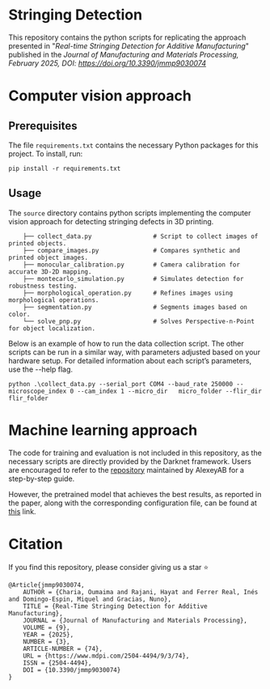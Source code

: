 # Stringing Detection

This repository contains the python scripts for replicating the approach presented in "*Real-time Stringing Detection for Additive Manufacturing*" published in the *Journal of Manufacturing and Materials Processing, February 2025, DOI: https://doi.org/10.3390/jmmp9030074*

# Computer vision approach

## Prerequisites
The file ```requirements.txt``` contains the necessary Python packages for this project. To install, run:

    pip install -r requirements.txt

## Usage

The ```source``` directory contains python scripts implementing the computer vision approach for detecting stringing defects in 3D printing.

```
    ├── collect_data.py                 # Script to collect images of printed objects.
    ├── compare_images.py               # Compares synthetic and printed object images.
    ├── monocular_calibration.py        # Camera calibration for accurate 3D-2D mapping.
    ├── montecarlo_simulation.py        # Simulates detection for robustness testing.
    ├── morphological_operation.py      # Refines images using morphological operations.
    ├── segmentation.py                 # Segments images based on color.
    └── solve_pnp.py                    # Solves Perspective-n-Point for object localization.
```

Below is an example of how to run the data collection script. The other scripts can be run in a similar way, with parameters adjusted based on your hardware setup. For detailed information about each script’s parameters, use the --help flag.

```
python .\collect_data.py --serial_port COM4 --baud_rate 250000 --microscope_index 0 --cam_index 1 --micro_dir   micro_folder --flir_dir flir_folder
```

# Machine learning approach
The code for training and evaluation is not included in this repository, as the necessary scripts are directly provided by the Darknet framework. Users are encouraged to refer to the [repository](https://github.com/AlexeyAB/darknet) maintained by AlexeyAB for a step-by-step guide.

However, the pretrained model that achieves the best results, as reported in the paper, along with the corresponding configuration file, can be found at [this](https://drive.google.com/drive/folders/1d7YOXVxjQ_8nzqWe7IAnf6rIWBKOBMHv) link.

# Citation
If you find this repository, please consider giving us a star :star:

```
@Article{jmmp9030074,
    AUTHOR = {Charia, Oumaima and Rajani, Hayat and Ferrer Real, Inés and Domingo-Espin, Miquel and Gracias, Nuno},
    TITLE = {Real-Time Stringing Detection for Additive Manufacturing},
    JOURNAL = {Journal of Manufacturing and Materials Processing},
    VOLUME = {9},
    YEAR = {2025},
    NUMBER = {3},
    ARTICLE-NUMBER = {74},
    URL = {https://www.mdpi.com/2504-4494/9/3/74},
    ISSN = {2504-4494},
    DOI = {10.3390/jmmp9030074}
}
```